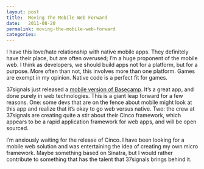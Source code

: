 ```yaml
---
layout: post
title:  Moving The Mobile Web Forward
date:   2011-08-20
permalink: moving-the-mobile-web-forward
categories:
---
```


I have this love/hate relationship with native mobile apps. They definitely have their place, but are often overused; I&#8217;m a huge  proponent of the mobile web. I think as developers, we should build apps not for a platform, but for a purpose. More often than not, this involves more than one platform. Games are exempt in my opinion. Native code is a perfect fit for games.

37signals just released a <a href="http://basecamphq.com/mobile">mobile version of Basecamp</a>. It&#8217;s a great app, and done purely in web technologies. This is a giant leap forward for a few reasons. One: some devs that are on the fence about mobile might look at this app and realize that it&#8217;s okay to go web versus native. Two: the crew at 37signals are creating quite a stir about their Cinco framework, which appears to be a rapid application framework for web apps, and will be open sourced.

I&#8217;m anxiously waiting for the release of Cinco. I have been looking for a mobile web solution and was entertaining the idea of creating my own micro framework. Maybe something based on Sinatra, but I would rather contribute to something that has the talent that 37signals brings behind it.
